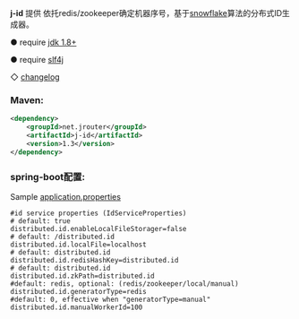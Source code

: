 
**j-id** 提供 依托redis/zookeeper确定机器序号，基于[snowflake](https://github.com/twitter/snowflake)算法的分布式ID生成器。

● require [jdk 1.8+](http://www.oracle.com/technetwork/java/javase/downloads/index.html)

● require [slf4j](http://www.slf4j.org/download.html)

◇ [changelog](https://github.com/innjj/j-id/blob/master/src/main/resources/changelog.txt)

### Maven: ###

```xml
<dependency>
    <groupId>net.jrouter</groupId>
    <artifactId>j-id</artifactId>
    <version>1.3</version>
</dependency>
```
### spring-boot配置: ###

Sample [application.properties](https://github.com/innjj/j-id/blob/master/src/test/resources/application.properties)

```properties
#id service properties (IdServiceProperties)
# default: true
distributed.id.enableLocalFileStorager=false
# default: /distributed.id
distributed.id.localFile=localhost
# default: distributed.id
distributed.id.redisHashKey=distributed.id
# default: distributed.id
distributed.id.zkPath=distributed.id
#default: redis, optional: (redis/zookeeper/local/manual)
distributed.id.generatorType=redis
#default: 0, effective when "generatorType=manual"
distributed.id.manualWorkerId=100
```
